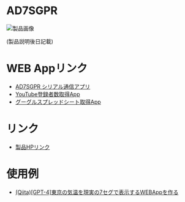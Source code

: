 # AD7SGPR

![製品画像]()

(製品説明後日記載)

# WEB Appリンク
- [AD7SGPR シリアル通信アプリ](https://bit-trade-one.github.io/AD7SGPR-SCWA/)
- [YouTube登録者数取得App](https://bit-trade-one.github.io/AD7SGPR-SCWA/)
- [グーグルスプレッドシート取得App](https://bit-trade-one.github.io/AD7SGPR-SCWA/)

# リンク
- [製品HPリンク](http://bit-trade-one.co.jp/) 

# 使用例
- [(Qiita)[GPT-4]東京の気温を現実の7セグで表示するWEBAppを作る](https://qiita.com/T-Oda-BTO/private/9eaa449083883b6a4b0d)

